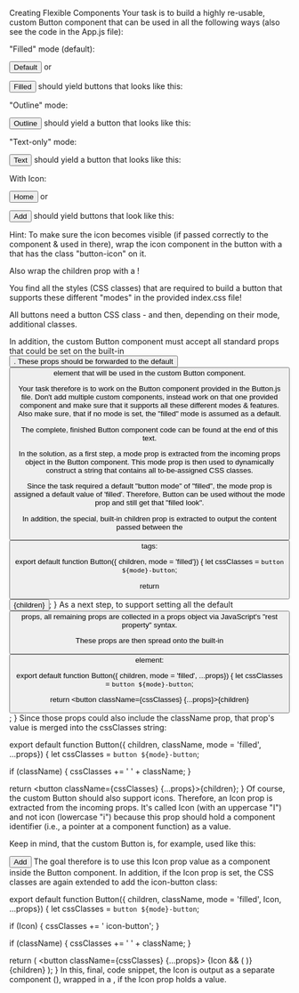 Creating Flexible Components
Your task is to build a highly re-usable, custom Button component that can be used in all the following ways (also see the code in the App.js file):

"Filled" mode (default):

<Button>Default</Button>
or

<Button mode="filled">Filled</Button>
should yield buttons that looks like this:





"Outline" mode:

<Button mode="outline">Outline</Button>
should yield a button that looks like this:



"Text-only" mode:

<Button mode="text">Text</Button>
should yield a button that looks like this:



With Icon:

<Button Icon={HomeIcon}>Home</Button>
or

<Button Icon={PlusIcon} mode="text">
  Add
</Button>
should yield buttons that look like this:



Hint: To make sure the icon becomes visible (if passed correctly to the component & used in there), wrap the icon component in the button with a <span> that has the class "button-icon" on it.

Also wrap the children prop with a <span>!

You find all the styles (CSS classes) that are required to build a button that supports these different "modes" in the provided index.css file!

All buttons need a button CSS class - and then, depending on their mode, additional classes.

In addition, the custom Button component must accept all standard props that could be set on the built-in <button>. These props should be forwarded to the default <button> element that will be used in the custom Button component.

Your task therefore is to work on the Button component provided in the Button.js file. Don't add multiple custom components, instead work on that one provided component and make sure that it supports all these different modes & features. Also make sure, that if no mode is set, the "filled" mode is assumed as a default.

The complete, finished Button component code can be found at the end of this text.

In the solution, as a first step, a mode prop is extracted from the incoming props object in the Button component. This mode prop is then used to dynamically construct a string that contains all to-be-assigned CSS classes.

Since the task required a default "button mode" of "filled", the mode prop is assigned a default value of 'filled'. Therefore, Button can be used without the mode prop and still get that "filled look".

In addition, the special, built-in children prop is extracted to output the content passed between the <Button> tags:

export default function Button({ children, mode = 'filled'}) {
  let cssClasses = `button ${mode}-button`;
 
  return <button className={cssClasses}>{children}</button>;
}
As a next step, to support setting all the default <button> props, all remaining props are collected in a props object via JavaScript's "rest property" syntax.

These props are then spread onto the built-in <button> element:

export default function Button({ children, mode = 'filled', ...props}) {
  let cssClasses = `button ${mode}-button`;
 
  return <button className={cssClasses} {...props}>{children}</button>;
}
Since those props could also include the className prop, that prop's value is merged into the cssClasses string:

export default function Button({ children, className, mode = 'filled', ...props}) {
  let cssClasses = `button ${mode}-button`;
 
  if (className) {
    cssClasses += ' ' + className;
  }
 
  return <button className={cssClasses} {...props}>{children}</button>;
}
Of course, the custom Button should also support icons. Therefore, an Icon prop is extracted from the incoming props. It's called Icon (with an uppercase "I") and not icon (lowercase "i") because this prop should hold a component identifier (i.e., a pointer at a component function) as a value.

Keep in mind, that the custom Button is, for example, used like this:

<Button Icon={PlusIcon}>Add</Button>
The goal therefore is to use this Icon prop value as a component inside the Button component. In addition, if the Icon prop is set, the CSS classes are again extended to add the icon-button class:

export default function Button({ children, className, mode = 'filled', Icon, ...props}) {
  let cssClasses = `button ${mode}-button`;
 
  if (Icon) {
    cssClasses += ' icon-button';
  }
 
  if (className) {
    cssClasses += ' ' + className;
  }
 
  return (
    <button className={cssClasses} {...props}>
      {Icon && (
        <span className="button-icon">
          <Icon />
        </span>
      )}
      <span>{children}</span>
    </button>
  );
}
In this, final, code snippet, the Icon is output as a separate component (<Icon />), wrapped in a <span>, if the Icon prop holds a value.